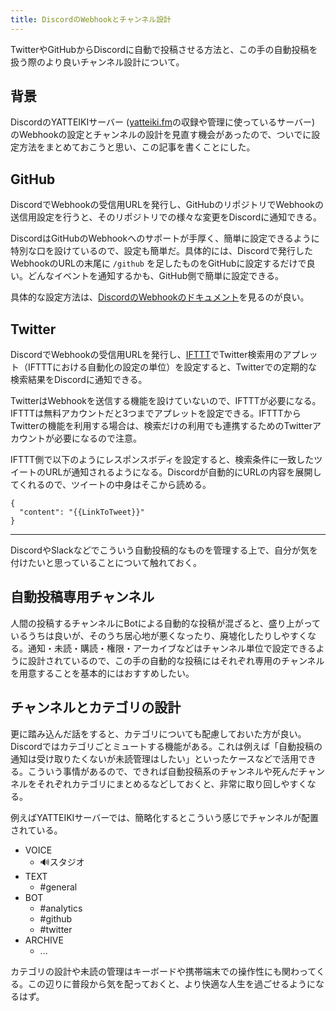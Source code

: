 ```yaml
---
title: DiscordのWebhookとチャンネル設計
---
```


TwitterやGitHubからDiscordに自動で投稿させる方法と、この手の自動投稿を扱う際のより良いチャンネル設計について。

## 背景

DiscordのYATTEIKIサーバー ([yatteiki.fm](https://yatteiki.fm/)の収録や管理に使っているサーバー) のWebhookの設定とチャンネルの設計を見直す機会があったので、ついでに設定方法をまとめておこうと思い、この記事を書くことにした。

## GitHub

DiscordでWebhookの受信用URLを発行し、GitHubのリポジトリでWebhookの送信用設定を行うと、そのリポジトリでの様々な変更をDiscordに通知できる。

DiscordはGitHubのWebhookへのサポートが手厚く、簡単に設定できるように特別な口を設けているので、設定も簡単だ。具体的には、Discordで発行したWebhookのURLの末尾に `/github` を足したものをGitHubに設定するだけで良い。どんなイベントを通知するかも、GitHub側で簡単に設定できる。

具体的な設定方法は、[DiscordのWebhookのドキュメント](https://support.discord.com/hc/en-us/articles/228383668-Intro-to-Webhooks)を見るのが良い。

## Twitter

DiscordでWebhookの受信用URLを発行し、[IFTTT](https://ifttt.com/)でTwitter検索用のアプレット（IFTTTにおける自動化の設定の単位）を設定すると、Twitterでの定期的な検索結果をDiscordに通知できる。

TwitterはWebhookを送信する機能を設けていないので、IFTTTが必要になる。IFTTTは無料アカウントだと3つまでアプレットを設定できる。IFTTTからTwitterの機能を利用する場合は、検索だけの利用でも連携するためのTwitterアカウントが必要になるので注意。

IFTTT側で以下のようにレスポンスボディを設定すると、検索条件に一致したツイートのURLが通知されるようになる。Discordが自動的にURLの内容を展開してくれるので、ツイートの中身はそこから読める。

```
{
  "content": "{{LinkToTweet}}"
}
```

---

DiscordやSlackなどでこういう自動投稿的なものを管理する上で、自分が気を付けたいと思っていることについて触れておく。

## 自動投稿専用チャンネル

人間の投稿するチャンネルにBotによる自動的な投稿が混ざると、盛り上がっているうちは良いが、そのうち居心地が悪くなったり、廃墟化したりしやすくなる。通知・未読・購読・権限・アーカイブなどはチャンネル単位で設定できるように設計されているので、この手の自動的な投稿にはそれぞれ専用のチャンネルを用意することを基本的にはおすすめしたい。

## チャンネルとカテゴリの設計

更に踏み込んだ話をすると、カテゴリについても配慮しておいた方が良い。Discordではカテゴリごとミュートする機能がある。これは例えば「自動投稿の通知は受け取りたくないが未読管理はしたい」といったケースなどで活用できる。こういう事情があるので、できれば自動投稿系のチャンネルや死んだチャンネルをそれぞれカテゴリにまとめるなどしておくと、非常に取り回しやすくなる。

例えばYATTEIKIサーバーでは、簡略化するとこういう感じでチャンネルが配置されている。

- VOICE
    - 🔊スタジオ
- TEXT
    - #general
- BOT
    - #analytics
    - #github
    - #twitter
- ARCHIVE
    - ...

カテゴリの設計や未読の管理はキーボードや携帯端末での操作性にも関わってくる。この辺りに普段から気を配っておくと、より快適な人生を過ごせるようになるはず。
